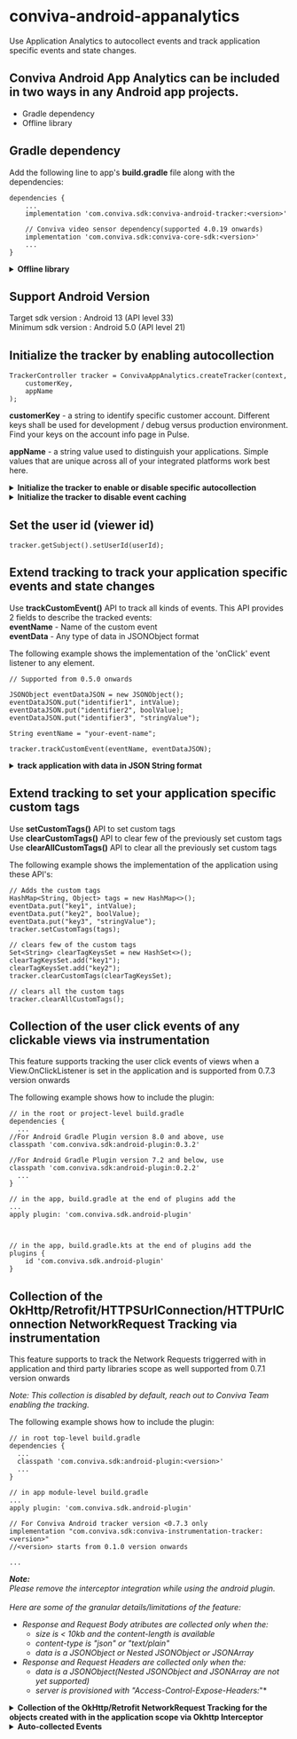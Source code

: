 # conviva-android-appanalytics
Use Application Analytics to autocollect events and track application specific events and state changes.

## Conviva Android App Analytics can be included in two ways in any Android app projects.

* Gradle dependency
* Offline library

## Gradle dependency
Add the following line to app's <strong>build.gradle</strong> file along with the dependencies:

```
dependencies {
    ...
    implementation 'com.conviva.sdk:conviva-android-tracker:<version>'

    // Conviva video sensor dependency(supported 4.0.19 onwards)
    implementation 'com.conviva.sdk:conviva-core-sdk:<version>'
    ...
}
```

<details>
  <summary><b> Offline library</b></summary>
    
## Offline library
Place the Conviva App Sensor in app's 'libs' folder and add the following line to app's <strong>build.gradle</strong> file:

```
dependencies {
    ...
    implementation fileTree(dir: 'libs',include:['*.aar'])
    ...
}
```
</details>

## Support Android Version

Target sdk version : Android 13 (API level 33)<br> 
Minimum sdk version : Android 5.0 (API level 21)

## Initialize the tracker by enabling autocollection

```
TrackerController tracker = ConvivaAppAnalytics.createTracker(context,
    customerKey,
    appName
);
```
<strong>customerKey</strong> - a string to identify specific customer account. Different keys shall be used for development / debug versus production environment. Find your keys on the account info page in Pulse.

<strong>appName</strong> - a string value used to distinguish your applications. Simple values that are unique across all of your integrated platforms work best here.


<details>
  <summary><b> Initialize the tracker to enable or disable specific autocollection</b></summary>

## Initialize the tracker to enable or disable specific autocollection

```
TrackerConfiguration trackerConfiguration = new TrackerConfiguration(appName)
    .bundleInfoAutotracking(false);
    
TrackerController tracker = ConvivaAppAnalytics.createTracker(getApplicationContext(),
    customerKey,
    trackerConfiguration
);
```
</details>

<details>
  <summary><b> Initialize the tracker to disable event caching</b></summary>

## Initialize the tracker to disable event caching

### To run the Conviva initialisation in the main thread
```
// Supported from 0.3.3 onwards
EmitterConfiguration emitterConfiguration = new EmitterConfiguration()
    .disableEventCaching(true);
    
TrackerController tracker = ConvivaAppAnalytics.createTracker(getApplicationContext(),
    customerKey,
    appName,
    emitterConfiguration
);
```
        
### To run the Conviva initialisation in the worker thread
```
// Supported from 0.3.4 onwards
EmitterConfiguration emitterConfiguration = new EmitterConfiguration()
    .disableEventCaching(true);

TrackerController tracker;
ConvivaAppAnalytics.createTracker(getApplicationContext(),
    customerKey,
    appName,
    new Consumer<TrackerController>() {
        @Override
        public void accept(TrackerController trackerController) {
            tracker = trackerController;
            // update the tracker to be used for setting the user id
        }
    },
    emitterConfiguration
);
```
</details>
        
        
## Set the user id (viewer id)

```
tracker.getSubject().setUserId(userId);
```

        
## Extend tracking to track your application specific events and state changes
Use <strong>trackCustomEvent()</strong> API to track all kinds of events. This API provides 2 fields to describe the tracked events:<br>
<strong>eventName</strong> - Name of the custom event<br>
<strong>eventData</strong> - Any type of data in JSONObject format

The following example shows the implementation of the 'onClick' event listener to any element.
```
// Supported from 0.5.0 onwards

JSONObject eventDataJSON = new JSONObject();
eventDataJSON.put("identifier1", intValue);
eventDataJSON.put("identifier2", boolValue);
eventDataJSON.put("identifier3", "stringValue");

String eventName = "your-event-name";

tracker.trackCustomEvent(eventName, eventDataJSON);
```
<details>
  <summary><b> track application with data in JSON String format </b></summary>

## trackCustomEvent() with data in JSON String format

Use <strong>trackCustomEvent()</strong> API to track all kinds of events. This API provides 2 fields to describe the tracked events:<br>
<strong>eventName</strong> - Name of the custom event<br>
<strong>eventData</strong> - Any type of data in JSON String format

The following example shows the implementation of the 'onClick' event listener to any element.
```
// ... send events 'onClick' of button
HashMap<String, Object> eventData = new HashMap<>(); 
eventData.put("identifier1", intValue); 
eventData.put("identifier2", boolValue); 
eventData.put("identifier3", "stringValue");

String eventName = "your-event-name";

tracker.trackCustomEvent(eventName, JSONValue.toJSONString(eventData));
```
</details>

## Extend tracking to set your application specific custom tags
Use <strong>setCustomTags()</strong> API to set custom tags<br>
Use <strong>clearCustomTags()</strong> API to clear few of the previously set custom tags<br>
Use <strong>clearAllCustomTags()</strong> API to clear all the previously set custom tags<br>

The following example shows the implementation of the application using these API's:
```
// Adds the custom tags
HashMap<String, Object> tags = new HashMap<>(); 
eventData.put("key1", intValue); 
eventData.put("key2", boolValue); 
eventData.put("key3", "stringValue");
tracker.setCustomTags(tags);

// clears few of the custom tags
Set<String> clearTagKeysSet = new HashSet<>();
clearTagKeysSet.add("key1"); 
clearTagKeysSet.add("key2"); 
tracker.clearCustomTags(clearTagKeysSet);

// clears all the custom tags
tracker.clearAllCustomTags();
```

## Collection of the user click events of any clickable views via instrumentation
This feature supports tracking the user click events of views when a View.OnClickListener is set in the application and is supported from 0.7.3 version onwards

The following example shows how to include the plugin:
```
// in the root or project-level build.gradle
dependencies {
  ...
//For Android Gradle Plugin version 8.0 and above, use
classpath 'com.conviva.sdk:android-plugin:0.3.2'

//For Android Gradle Plugin version 7.2 and below, use
classpath 'com.conviva.sdk:android-plugin:0.2.2'
  ...
}

// in the app, build.gradle at the end of plugins add the
...
apply plugin: 'com.conviva.sdk.android-plugin'



// in the app, build.gradle.kts at the end of plugins add the
plugins {
    id 'com.conviva.sdk.android-plugin'
}

```
    
## Collection of the OkHttp/Retrofit/HTTPSUrlConnection/HTTPUrlConnection NetworkRequest Tracking via instrumentation
This feature supports to track the Network Requests triggerred with in application and third party libraries scope as well supported from 0.7.1 version onwards

*Note: This collection is disabled by default, reach out to Conviva Team enabling the tracking.* <br>

The following example shows how to include the plugin:
```
// in root top-level build.gradle
dependencies {
  ...
  classpath 'com.conviva.sdk:android-plugin:<version>'
  ...
}

// in app module-level build.gradle
...
apply plugin: 'com.conviva.sdk.android-plugin'

// For Conviva Android tracker version <0.7.3 only
implementation "com.conviva.sdk:conviva-instrumentation-tracker:<version>"
//<version> starts from 0.1.0 version onwards

...
```
*<strong>Note:</strong>* <br>
*Please remove the interceptor integration while using the android plugin.</strong>* <br>
<br> *Here are some of the granular details/limitations of the feature:*
* *Response and Request Body atributes are collected only when the:*
    * *size is < 10kb and the content-length is available* 
    * *content-type is "json" or "text/plain"*
    * *data is a JSONObject or Nested JSONObject or JSONArray*
* *Response and Request Headers are collected only when the:*
    * *data is a JSONObject(Nested JSONObject and JSONArray are not yet supported)*
    * *server is provisioned with "Access-Control-Expose-Headers:*"* 
</details>

<details>
  <summary><b> Collection of the OkHttp/Retrofit NetworkRequest Tracking for the objects created with in the application scope via Okhttp Interceptor</b></summary>

### Collection of the OkHttp/Retrofit NetworkRequest Tracking for the objects created with in the application scope via Okhttp Interceptor
Deprecated feature
This feature supports to track the Network Requests triggerred with in the application scope supported from 0.7.0 version onwards.

*Note: This collection is disabled by default, reach out to Conviva Team enabling the tracking.* <br>

The following example shows how to set the Network Request Interceptor for okhttp/retrofit:
```
...
OkHttpClient client = new OkHttpClient.Builder()
        .addInterceptor(new ConvivaOkHttpInterceptor())
        .build();
...
```
</details>

<details>
    <summary><b>Auto-collected Events</b></summary>
    
##### Conviva provides a rich set of application performance metrics with the help of autocollected app events, such as _screen_view_ , _button_click_, and _network_request_.

Event | Occurrence |
------|------------ |
network_request | after receiving the network request response |
screen_view | when the screen is interacted on either first launch or relaunch |
application_error | when an error occurrs in the application |
button_click | on the button click callback |
application_background | when the application is taken to the background |
application_foreground | when the application is taken to the foreground |
application_install | when the application is launched for the first time after it's installed. (It's not the exact installed time.) |
deep_link_received | on opening an application using the UTM URL |
anr_start | Timer starts for the response from the main thread. If it takes more than 4 seconds, _anr_start_ event is triggered. |
anr_end | If the SDK gets response after triggering _anr_start_, then _anr_end_ is dispatched.   |


To learn about the default metrics for analyzing the native and web applications performance, such as App Crashes, Avg Screen Load Time, and Page Loads, refer to the [App Experience Metrics](https://pulse.conviva.com/learning-center/content/eco/eco_metrics.html) page in the Learning Center.
</details>

